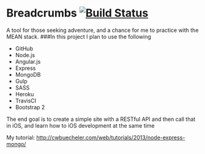 # Breadcrumbs [![Build Status](https://travis-ci.org/rickrizzo/breadcrumbs.svg?branch=master)](https://travis-ci.org/rickrizzo/breadcrumbs)
A tool for those seeking adventure, and a chance for me to practice with the MEAN stack.
###In this project I plan to use the following
* GitHub
* Node.js
* Angular.js
* Express
* MongoDB
* Gulp
* SASS
* Heroku
* TravisCI
* Bootstrap 2

The end goal is to create a simple site with a RESTful API and then call that in iOS, and learn how to iOS development at the same time

My tutorial: http://cwbuecheler.com/web/tutorials/2013/node-express-mongo/

